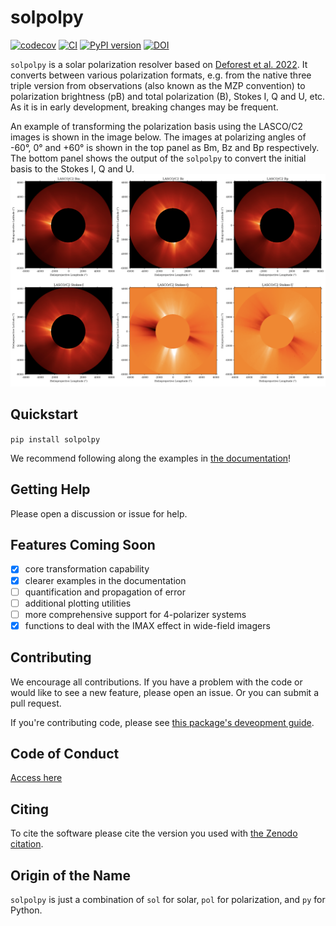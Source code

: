 # solpolpy
[![codecov](https://codecov.io/gh/punch-mission/solpolpy/branch/main/graph/badge.svg?token=835TUH7CKI)](https://codecov.io/gh/punch-mission/solpolpy)
[![CI](https://github.com/punch-mission/solpolpy/actions/workflows/CI.yml/badge.svg)](https://github.com/punch-mission/solpolpy/actions/workflows/CI.yml)
[![PyPI version](https://badge.fury.io/py/solpolpy.svg)](https://badge.fury.io/py/solpolpy)
[![DOI](https://zenodo.org/badge/498801276.svg)](https://zenodo.org/doi/10.5281/zenodo.10076326)

`solpolpy` is a solar polarization resolver based on [Deforest et al. 2022](https://doi.org/10.3847/1538-4357/ac43b6).
It converts between various polarization formats, e.g. from the native three triple version from observations
(also known as the MZP convention) to polarization brightness (pB) and total polarization (B), Stokes I, Q and U, etc.
As it is in early development, breaking changes may be frequent.

An example of transforming the polarization basis using the LASCO/C2 images is
shown in the image below.  The images at polarizing angles of -60°, 0° and +60° is shown in the top panel as
Bm, Bz and Bp respectively. The bottom panel shows the output of the `solpolpy` to convert the initial basis
to the Stokes I, Q and U.
![Example result image](eg_image.png)

## Quickstart
`pip install solpolpy`

We recommend following along the examples in [the documentation](https://punch-mission.github.io/solpolpy/quickstart.html)!

## Getting Help
Please open a discussion or issue for help.

## Features Coming Soon
- [x] core transformation capability
- [x] clearer examples in the documentation
- [ ] quantification and propagation of error
- [ ] additional plotting utilities
- [ ] more comprehensive support for 4-polarizer systems
- [x] functions to deal with the IMAX effect in wide-field imagers

## Contributing
We encourage all contributions.
If you have a problem with the code or would like to see a new feature, please open an issue.
Or you can submit a pull request.

If you're contributing code, please see [this package's deveopment guide](https://punch-mission.github.io/solpolpy/development.html).

## Code of Conduct
[Access here](CODE_OF_CONDUCT.md)

## Citing
To cite the software please cite the version you used with [the Zenodo citation](https://zenodo.org/records/10289143).

## Origin of the Name
`solpolpy` is just a combination of `sol` for solar, `pol` for polarization, and `py` for Python.
